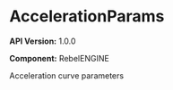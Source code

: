 # AccelerationParams

**API Version:** 1.0.0

**Component:** RebelENGINE

Acceleration curve parameters

